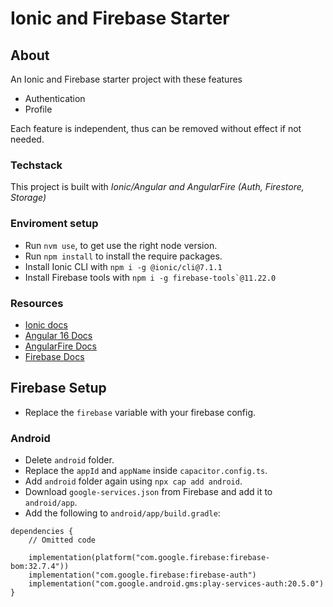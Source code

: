 # Ionic and Firebase Starter

## About
An Ionic and Firebase starter project with these features
* Authentication
* Profile

Each feature is independent, thus can be removed without effect if not needed.

### Techstack
This project is built with *Ionic/Angular and AngularFire (Auth, Firestore, Storage)*

### Enviroment setup
- Run ```nvm use```, to get use the right node version.
- Run ```npm install``` to install the require packages.
- Install Ionic CLI with ```npm i -g @ionic/cli@7.1.1```
- Install Firebase tools with ```npm i -g firebase-tools`@11.22.0```

### Resources
- [Ionic docs](https://ionicframework.com/docs/)
- [Angular 16 Docs](https://angular.io/docs)
- [AngularFire Docs](https://github.com/angular/angularfire)
- [Firebase Docs](https://firebase.google.com/docs/build)

## Firebase Setup
- Replace the ```firebase``` variable with your firebase config.

### Android
- Delete ```android``` folder.
- Replace the ```appId``` and ```appName``` inside ```capacitor.config.ts```.
- Add ```android``` folder again using ```npx cap add android```.
- Download ```google-services.json``` from Firebase and add it to ```android/app```.
- Add the following to ```android/app/build.gradle```: 
```
dependencies {
    // Omitted code 

    implementation(platform("com.google.firebase:firebase-bom:32.7.4"))
    implementation("com.google.firebase:firebase-auth")
    implementation("com.google.android.gms:play-services-auth:20.5.0")
}
```
